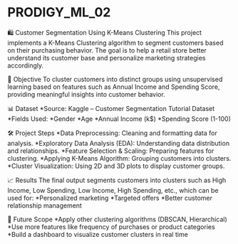 # PRODIGY_ML_02
🛍️ Customer Segmentation Using K-Means Clustering
This project implements a K-Means Clustering algorithm to segment customers based on their purchasing behavior. The goal is to help a retail store better understand its customer base and personalize marketing strategies accordingly.

📌 Objective
To cluster customers into distinct groups using unsupervised learning based on features such as Annual Income and Spending Score, providing meaningful insights into customer behavior.

📊 Dataset
  *Source: Kaggle – Customer Segmentation Tutorial Dataset
  *Fields Used:
  *Gender
  *Age
  *Annual Income (k$)
  *Spending Score (1-100)

🛠️ Project Steps
  *Data Preprocessing: Cleaning and formatting data for analysis.
  *Exploratory Data Analysis (EDA): Understanding data distribution and relationships.
  *Feature Selection & Scaling: Preparing features for clustering.
  *Applying K-Means Algorithm: Grouping customers into clusters.
  *Cluster Visualization: Using 2D and 3D plots to display customer groups.

📈 Results
The final output segments customers into clusters such as High Income, Low Spending, Low Income, High Spending, etc., which can be used for:
  *Personalized marketing
  *Targeted offers
  *Better customer relationship management

🚀 Future Scope
  *Apply other clustering algorithms (DBSCAN, Hierarchical)
  *Use more features like frequency of purchases or product categories
  *Build a dashboard to visualize customer clusters in real time
